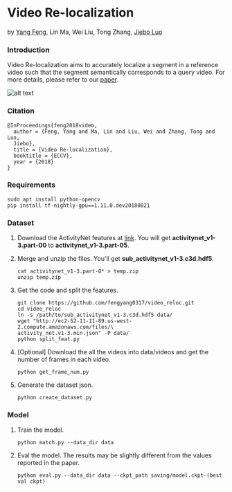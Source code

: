 # Video Re-localization
by [Yang Feng](http://cs.rochester.edu/u/yfeng23/), Lin Ma, Wei Liu, Tong 
Zhang, [Jiebo Luo](http://cs.rochester.edu/u/jluo)

### Introduction
Video Re-localization aims to accurately localize a segment in a reference 
video such that the segment semantically corresponds to a query video. For 
more details, please refer to our [paper](https://arxiv.org/abs/1808.01575).

![alt text](http://cs.rochester.edu/u/yfeng23/eccv18/framework.png "Framework")

### Citation

    @InProceedings{feng2018video,
      author = {Feng, Yang and Ma, Lin and Liu, Wei and Zhang, Tong and Luo, 
      Jiebo},
      title = {Video Re-localization},
      booktitle = {ECCV},
      year = {2018}
    }

### Requirements
```
sudo apt install python-opencv
pip install tf-nightly-gpu==1.11.0.dev20180821
```

### Dataset
1. Download the ActivityNet features at 
[link](http://activity-net.org/challenges/2016/download.html). You will get 
**activitynet_v1-3.part-00** to **activitynet_v1-3.part-05**.

2. Merge and unzip the files. You'll get **sub_activitynet_v1-3.c3d.hdf5**.
    ```
    cat activitynet_v1-3.part-0* > temp.zip
    unzip temp.zip
    ```

3. Get the code and split the features.
    ```
    git clone https://github.com/fengyang0317/video_reloc.git
    cd video_reloc
    ln -s /path/to/sub_activitynet_v1-3.c3d.hdf5 data/
    wget "http://ec2-52-11-11-89.us-west-2.compute.amazonaws.com/files/\
    activity_net.v1-3.min.json" -P data/
    python split_feat.py
    ```

4. [Optional] Download the all the videos into data/videos and get the number
    of frames in each video.
    ```
    python get_frame_num.py
    ```

5. Generate the dataset json.
    ```
    python create_dataset.py
    ```
### Model
1. Train the model.
    ```
    python match.py --data_dir data
    ```
    
2. Eval the model. The results may be slightly different from the values reported in the
paper.
    ```
    python eval.py --data_dir data --ckpt_path saving/model.ckpt-(best val ckpt)
    ```

